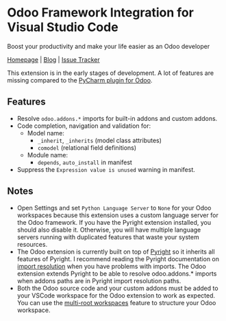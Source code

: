 # Odoo Framework Integration for Visual Studio Code

Boost your productivity and make your life easier as an Odoo developer

[Homepage](https://odoo-ide.com) | [Blog](https://odoo-ide.com/blog) | [Issue Tracker](https://github.com/odoo-ide/vscode-odoo/issues)

This extension is in the early stages of development. A lot of features are missing compared to the [PyCharm plugin for Odoo](https://plugins.jetbrains.com/plugin/13499-odoo).

## Features
- Resolve `odoo.addons.*` imports for built-in addons and custom addons.
- Code completion, navigation and validation for:
  - Model name:
    - `_inherit`, `_inherits` (model class attributes)
    - `comodel` (relational field definitions)
  - Module name:
    - `depends`, `auto_install` in manifest
- Suppress the `Expression value is unused` warning in manifest.

## Notes
- Open Settings and set `Python Language Server` to `None` for your Odoo workspaces because this extension uses a custom language server for the Odoo framework. If you have the Pyright extension installed, you should also disable it. Otherwise, you will have multiple language servers running with duplicated features that waste your system resources.
- The Odoo extension is currently built on top of [Pyright](https://github.com/microsoft/pyright) so it inherits all features of Pyright. I recommend reading the Pyright documentation on [import resolution](https://microsoft.github.io/pyright/#/import-resolution) when you have problems with imports. The Odoo extension extends Pyright to be able to resolve odoo.addons.* imports when addons paths are in Pyright import resolution paths.
- Both the Odoo source code and your custom addons must be added to your VSCode workspace for the Odoo extension to work as expected. You can use the [multi-root workspaces](https://code.visualstudio.com/docs/editor/multi-root-workspaces) feature to structure your Odoo workspace.

